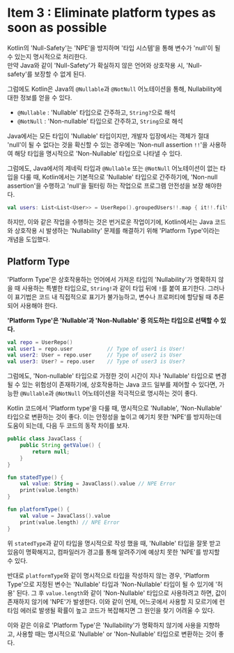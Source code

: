 # Item 3 : Eliminate platform types as soon as possible

Kotlin의 'Null-Safety'는 'NPE'을 방지하며 '타입 시스템'을 통해 변수가 'null'이 될 수 있는지 명시적으로 처리한다.   
만약 Java와 같이 'Null-Safety'가 확실하지 않은 언어와 상호작용 시, 'Null-safety'를 보장할 수 없게 된다.

그럼에도 Kotlin은 Java의 `@Nullable`과 `@NotNull` 어노테이션을 통해, Nullability에 대한 정보를 얻을 수 있다.

- `@Nullable` : 'Nullable' 타입으로 간주하고, `String?`으로 해석
- `@NotNull` : 'Non-nullable' 타입으로 간주하고, `String`으로 해석

Java에서는 모든 타입이 'Nullable' 타입이지만, 개발자 입장에서는 객체가 절대 'null'이 될 수 없다는 것을 확신할 수 있는 경우에는
'Non-null assertion `!!`'을 사용하여 해당 타입을 명시적으로 'Non-Nullable' 타입으로 나타낼 수 있다.

그럼에도, Java에서의 제네릭 타입과 `@Nullable` 또는 `@NotNull` 어노테이션이 없는 타입을 다룰 때, Kotlin에서는 기본적으로 'Nullable' 타입으로 간주하기에,
'Non-null assertion'을 수행하고 'null'을 필터링 하는 작업으로 프로그램 안전성을 보장 해야한다.

```kotlin
val users: List<List<User>> = UserRepo().groupedUsers!!.map { it!!.filterNotNull() }
```

하지만, 이와 같은 작업을 수행하는 것은 번거로운 작업이기에, Kotlin에서는 Java 코드와 상호작용 시 발생하는 'Nullability' 문제를 해결하기 위해 'Platform Type'이라는 개념을 도입했다.

## Platform Type

'Platform Type'은 상호작용하는 언어에서 가져온 타입의 'Nullability'가 명확하지 않을 때 사용하는 특별한 타입으로, `String!`과 같이 타입 뒤에 `!`를 붙여 표기한다.
그러나 이 표기법은 코드 내 직접적으로 표기가 불가능하고, 변수나 프로퍼티에 할당될 때 추론되어 사용해야 한다.

**'Platform Type'은 'Nullable'과 'Non-Nullable' 중 의도하는 타입으로 선택할 수 있다.**

```kotlin
val repo = UserRepo()
val user1 = repo.user           // Type of user1 is User!
val user2: User = repo.user     // Type of user2 is User
val user3: User? = repo.user    // Type of user3 is User?
```

그럼에도, 'Non-nullable' 타입으로 가정한 것이 시간이 지나 'Nullable' 타입으로 변경될 수 있는 위험성이 존재하기에,
상호작용하는 Java 코드 일부를 제어할 수 있다면, 가능한 `@Nullable`과 `@NotNull` 어노테이션을 적극적으로 명시하는 것이 좋다.

Kotlin 코드에서 'Platform type'을 다룰 때, 명시적으로 'Nullable', 'Non-Nullable' 타입으로 변환하는 것이 좋다.
이는 안정성을 높이고 예기치 못한 'NPE'를 방지하는데 도움이 되는데, 다음 두 코드의 동작 차이를 보자.

```java
public class JavaClass {
    public String getValue() {
        return null;
    }
}
```

```kotlin
fun statedType() {
    val value: String = JavaClass().value // NPE Error
    print(value.length)
}

fun platformType() {
    val value = JavaClass().value
    print(value.length) // NPE Error
}
```

위 `statedType`과 같이 타입을 명시적으로 작성 했을 때, 'Nullable' 타입을 잘못 받고 있음이 명확해지고,
컴파일러가 경고를 통해 알려주기에 예상치 못한 'NPE'를 방지할 수 있다.

반대로 `platformType`와 같이 명시적으로 타입을 작성하지 않는 경우, 'Platform Type'으로 지정된 변수는 'Nullable' 타입과 'Non-Nullable' 타입이 될 수 있기에 '허용'
된다.
그 후 `value.length`와 같이 'Non-Nullable' 타입으로 사용하려고 하면, 값이 존재하지 않기에 'NPE'가 발생한다.
이와 같이 언제, 어느곳에서 사용할 지 모르기에 런타임 에러로 발생될 확률이 높고 코드가 복잡해지면 그 원인을 찾기 어려울 수 있다.

이와 같은 이유로 'Platform Type'은 'Nullability'가 명확하지 않기에 사용을 지향하고, 사용할 때는 명시적으로 'Nullable' or 'Non-Nullable' 타입으로 변환하는 것이 좋다.
